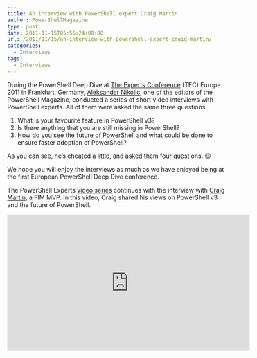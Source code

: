 ```yaml
---
title: An interview with PowerShell expert Craig Martin
author: PowerShellMagazine
type: post
date: 2011-11-15T05:56:24+00:00
url: /2011/11/15/an-interview-with-powershell-expert-craig-martin/
categories:
  - Interviews
tags:
  - Interviews
---
```

During the PowerShell Deep Dive at [The Experts Conference][1] (TEC) Europe 2011 in Frankfurt, Germany, [Aleksandar Nikolic][2], one of the editors of the PowerShell Magazine, conducted a series of short video interviews with PowerShell experts. All of them were asked the same three questions:

  1. What is your favourite feature in PowerShell v3?
  2. Is there anything that you are still missing in PowerShell?
  3. How do you see the future of PowerShell and what could be done to ensure faster adoption of PowerShell?

As you can see, he&#8217;s cheated a little, and asked them four questions. 😉

We hope you will enjoy the interviews as much as we have enjoyed being at the first European PowerShell Deep Dive conference.

The PowerShell Experts [video series][3] continues with the interview with [Craig Martin][4], a FIM MVP. In this video, Craig shared his views on PowerShell v3 and the future of PowerShell.

<p align="center">
  <iframe src="http://www.youtube.com/embed/Em-jaxWEvPs?hd=1" frameborder="0" width="560" height="315"></iframe>
</p>

[1]: http://theexpertsconference.com/
[2]: http://powershellers.blogspot.com
[3]: /categories/interviews
[4]: http://www.identitytrench.com